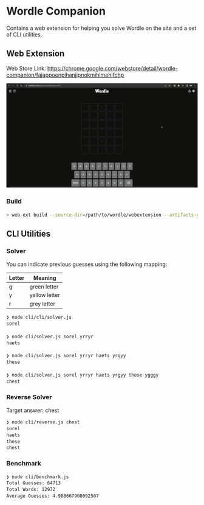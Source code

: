 # Wordle Companion

Contains a web extension for helping you solve Wordle on the site and a set of CLI utilities.

## Web Extension

Web Store Link: https://chrome.google.com/webstore/detail/wordle-companion/fajappoenpihanjjpnokmihlmehjfchp

![wordle helper extension](./demo.gif)


### Build

```bash
> web-ext build --source-dir=/path/to/wordle/webextension --artifacts-dir=/path/to/wordle/webextension/build --overwrite-dest
```

## CLI Utilities

### Solver

You can indicate previous guesses using the following mapping:

| Letter | Meaning       |
| ------ | ------------- |
| g      | green letter  |
| y      | yellow letter |
| r      | grey letter   |

```bash
❯ node cli/cli/solver.js
sorel

❯ node cli/solver.js sorel yrryr
haets

❯ node cli/solver.js sorel yrryr haets yrgyy
these

❯ node cli/solver.js sorel yrryr haets yrgyy these ygggy
chest
```

### Reverse Solver

Target answer: chest

```bash
❯ node cli/reverse.js chest
sorel
haets
these
chest
```

### Benchmark

```bash
❯ node cli/benchmark.js
Total Guesses: 64713
Total Words: 12972
Average Guesses: 4.988667900092507
```
